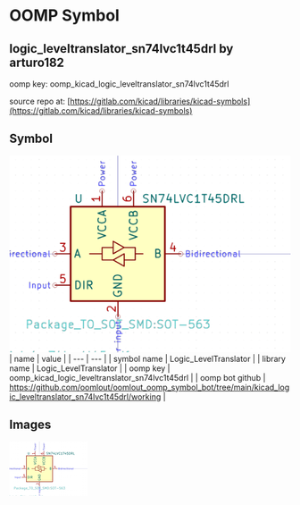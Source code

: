# OOMP Symbol  
## logic_leveltranslator_sn74lvc1t45drl  by arturo182  
  
oomp key: oomp_kicad_logic_leveltranslator_sn74lvc1t45drl  
  
source repo at: [https://gitlab.com/kicad/libraries/kicad-symbols](https://gitlab.com/kicad/libraries/kicad-symbols)  
## Symbol  
  
[![working.png](working_600.png)](working.png)  
| name | value | 
| --- | --- | 
| symbol name | Logic_LevelTranslator | 
| library name | Logic_LevelTranslator | 
| oomp key | oomp_kicad_logic_leveltranslator_sn74lvc1t45drl | 
| oomp bot github | https://github.com/oomlout/oomlout_oomp_symbol_bot/tree/main/kicad_logic_leveltranslator_sn74lvc1t45drl/working | 
## Images  
  
[![working.png](working_140.png)](working.png)  
